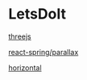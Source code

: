 # LetsDoIt

<a href="https://threejs-test-zeta-one.vercel.app/" target="_blank"> threejs </a>

<a href="https://react-spring-parallax-seven.vercel.app/" target="_blank"> react-spring/parallax </a>

<a href="https://horizontal-five.vercel.app/" target=_blank> horizontal </a>
